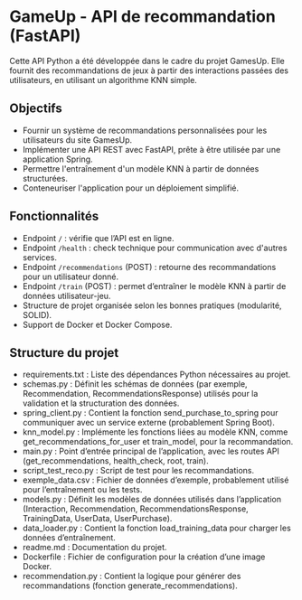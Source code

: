 # GameUp - API de recommandation (FastAPI)

Cette API Python a été développée dans le cadre du projet GamesUp. Elle fournit des recommandations de jeux à partir des
interactions passées des utilisateurs, en utilisant un algorithme KNN simple.

## Objectifs

- Fournir un système de recommandations personnalisées pour les utilisateurs du site GamesUp.
- Implémenter une API REST avec FastAPI, prête à être utilisée par une application Spring.
- Permettre l'entraînement d'un modèle KNN à partir de données structurées.
- Conteneuriser l'application pour un déploiement simplifié.

## Fonctionnalités

- Endpoint `/` : vérifie que l’API est en ligne.
- Endpoint `/health` : check technique pour communication avec d'autres services.
- Endpoint `/recommendations` (POST) : retourne des recommandations pour un utilisateur donné.
- Endpoint `/train` (POST) : permet d’entraîner le modèle KNN à partir de données utilisateur-jeu.
- Structure de projet organisée selon les bonnes pratiques (modularité, SOLID).
- Support de Docker et Docker Compose.

## Structure du projet

- requirements.txt : Liste des dépendances Python nécessaires au projet.
- schemas.py : Définit les schémas de données (par exemple, Recommendation, RecommendationsResponse) utilisés pour la
  validation et la structuration des données.
- spring_client.py : Contient la fonction send_purchase_to_spring pour communiquer avec un service externe (probablement
  Spring Boot).
- knn_model.py : Implémente les fonctions liées au modèle KNN, comme get_recommendations_for_user et train_model, pour
  la recommandation.
- main.py : Point d’entrée principal de l’application, avec les routes API (get_recommendations, health_check, root,
  train).
- script_test_reco.py : Script de test pour les recommandations.
- exemple_data.csv : Fichier de données d’exemple, probablement utilisé pour l’entraînement ou les tests.
- models.py : Définit les modèles de données utilisés dans l’application (Interaction, Recommendation,
  RecommendationsResponse, TrainingData, UserData, UserPurchase).
- data_loader.py : Contient la fonction load_training_data pour charger les données d’entraînement.
- readme.md : Documentation du projet.
- Dockerfile : Fichier de configuration pour la création d’une image Docker.
- recommendation.py : Contient la logique pour générer des recommandations (fonction generate_recommendations).

